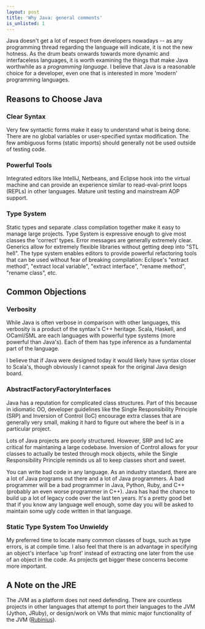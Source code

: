 ```yaml
---
layout: post
title: 'Why Java: general comments'
is_unlisted: 1
---
```


Java doesn't get a lot of respect from developers nowadays -- as any programming thread regarding the language will indicate, it is not the new hotness.  As the drum beats onwards towards more dynamic and interfaceless languages, it is worth examining the things that make Java worthwhile as a <i>programming language</i>.  I believe that Java is a reasonable choice for a developer, even one that is interested in more 'modern' programming languages.

## Reasons to Choose Java

### Clear Syntax

Very few syntactic forms make it easy to understand what is being done.  There are no global variables or user-specified syntax modification.  The few ambiguous forms (static imports) should generally not be used outside of testing code.

### Powerful Tools

Integrated editors like IntelliJ, Netbeans, and Eclipse hook into the virtual machine and can provide an experience similar to read-eval-print loops (REPLs) in other languages.  Mature unit testing and mainstream AOP support.</li>

### Type System

Static types and separate .class compilation together make it easy to manage large projects.  Type System is expressive enough to give most classes the 'correct' types.  Error messages are generally extremely clear.  Generics allow for extremely flexible libraries without getting deep into "STL hell".  The type system enables editors to provide powerful refactoring tools that can be used without fear of breaking compilation: Eclipse's "extract method", "extract local variable", "extract interface", "rename method", "rename class", etc.

## Common Objections

### Verbosity

While Java is often verbose in comparison with other languages, this verbosity is a product of the syntax's C++ heritage.  Scala, Haskell, and OCaml/SML are each languages with powerful type systems (more powerful than Java's).  Each of them has type inference as a fundamental part of the language.

I believe that if Java were designed today it would likely have syntax closer to Scala's, though obviously I cannot speak for the original Java design board.

### AbstractFactoryFactoryInterfaces

Java has a reputation for complicated class structures.  Part of this because in idiomatic OO, developer guidelines like the Single Responsibility Principle (SRP) and Inversion of Control (IoC) encourage extra classes that are generally very small, making it hard to figure out where the beef is in a particular project.

Lots of Java projects are poorly structured.  However, SRP and IoC are critical for maintaning a large codebase.  Inversion of Control allows for your classes to actually be tested through mock objects, while the Single Responsibility Principle reminds us all to keep classes short and sweet.

You can write bad code in any language.  As an industry standard, there are a lot of Java programs out there and a lot of Java programmers.  A bad programmer will be a bad programmer in Java, Python, Ruby, and C++ (probably an even worse programmer in C++).  Java has had the chance to build up a lot of legacy code over the last ten years.  It's a pretty good bet that if you know any language well enough, some day you will be asked to maintain some ugly code written in that language.</li>

### Static Type System Too Unwieldy

My preferred time to locate many common classes of bugs, such as type errors, is at compile time.  I also feel that there is an advantage in specifying an object's interface 'up front' instead of extracting one later from the use of an object in the code.  As projects get bigger these concerns become more important.

## A Note on the JRE

The JVM as a platform does not need defending.  There are countless projects in other languages that attempt to port their languages to the JVM (Jython, JRuby), or design/work on VMs that mimic major functionality of the JVM (<a href="http://rubini.us/">Rubinius</a>).

